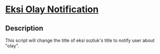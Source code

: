 # [Eksi Olay Notification](https://github.com/baturkacamak/userscripts/tree/master/eksi-olay)

## Description

This script will change the title of eksi sozluk's title to notify user about "olay".